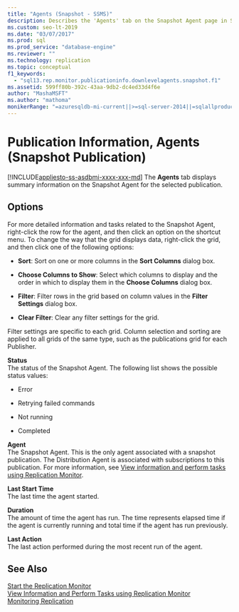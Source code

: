 ```yaml
---
title: "Agents (Snapshot - SSMS)"
description: Describes the 'Agents' tab on the Snapshot Agent page in SQL Server Management Studio (SSMS).
ms.custom: seo-lt-2019
ms.date: "03/07/2017"
ms.prod: sql
ms.prod_service: "database-engine"
ms.reviewer: ""
ms.technology: replication
ms.topic: conceptual
f1_keywords: 
  - "sql13.rep.monitor.publicationinfo.downlevelagents.snapshot.f1"
ms.assetid: 599ff80b-392c-43aa-9db2-dc4ed33d4f6e
author: "MashaMSFT"
ms.author: "mathoma"
monikerRange: "=azuresqldb-mi-current||>=sql-server-2014||=sqlallproducts-allversions"
---
```

# Publication Information, Agents (Snapshot Publication)
[!INCLUDE[appliesto-ss-asdbmi-xxxx-xxx-md](../../includes/appliesto-ss-asdbmi-xxxx-xxx-md.md)]
  The **Agents** tab displays summary information on the Snapshot Agent for the selected publication.  
  
## Options  
 For more detailed information and tasks related to the Snapshot Agent, right-click the row for the agent, and then click an option on the shortcut menu. To change the way that the grid displays data, right-click the grid, and then click one of the following options:  
  
-   **Sort**: Sort on one or more columns in the **Sort Columns** dialog box.  
  
-   **Choose Columns to Show**: Select which columns to display and the order in which to display them in the **Choose Columns** dialog box.  
  
-   **Filter**: Filter rows in the grid based on column values in the **Filter Settings** dialog box.  
  
-   **Clear Filter**: Clear any filter settings for the grid.  
  
 Filter settings are specific to each grid. Column selection and sorting are applied to all grids of the same type, such as the publications grid for each Publisher.  
  
 **Status**  
 The status of the Snapshot Agent. The following list shows the possible status values:  
  
-   Error  
  
-   Retrying failed commands  
  
-   Not running  
  
-   Completed  
  
 **Agent**  
 The Snapshot Agent. This is the only agent associated with a snapshot publication. The Distribution Agent is associated with subscriptions to this publication. For more information, see [View information and perform tasks using Replication Monitor](../../relational-databases/replication/monitor/view-information-and-perform-tasks-replication-monitor.md).  
  
 **Last Start Time**  
 The last time the agent started.  
  
 **Duration**  
 The amount of time the agent has run. The time represents elapsed time if the agent is currently running and total time if the agent has run previously.  
  
 **Last Action**  
 The last action performed during the most recent run of the agent.  
  
## See Also  
 [Start the Replication Monitor](../../relational-databases/replication/monitor/start-the-replication-monitor.md)   
 [View Information and Perform Tasks using Replication Monitor](../../relational-databases/replication/monitor/view-information-and-perform-tasks-replication-monitor.md)   
 [Monitoring Replication](../../relational-databases/replication/monitor/monitoring-replication.md)  
  
  
